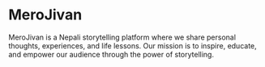 # MeroJivan
MeroJivan is a Nepali storytelling platform where we share personal thoughts, experiences, and life lessons. Our mission is to inspire, educate, and empower our audience through the power of storytelling.
